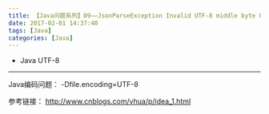 ```yaml
---
title: 【Java问题系列】09——JsonParseException Invalid UTF-8 middle byte 0xf9
date: 2017-02-01 14:37:40
tags: [Java]
categories: [Java]
---
```

- Java UTF-8

<!-- more -->

--------------------------------

Java编码问题：
-Dfile.encoding=UTF-8

参考链接：
http://www.cnblogs.com/vhua/p/idea_1.html